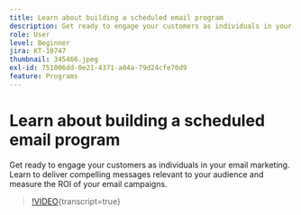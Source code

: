 ```yaml
---
title: Learn about building a scheduled email program
description: Get ready to engage your customers as individuals in your email marketing. Learn to deliver compelling messages relevant to your audience and measure the ROI of your email campaigns.
role: User
level: Beginner
jira: KT-10747
thumbnail: 345466.jpeg
exl-id: 751006dd-0e21-4371-a04a-79d24cfe70d9
feature: Programs
---
```

# Learn about building a scheduled email program

Get ready to engage your customers as individuals in your email marketing. Learn to deliver compelling messages relevant to your audience and measure the ROI of your email campaigns.

>[!VIDEO](https://video.tv.adobe.com/v/345466/?quality=12&learn=on){transcript=true}

